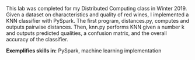 This lab was completed for my Distributed Computing class in Winter 2019. Given a dataset on characteristics and quality of red wines, I implemented a KNN classifier with PySpark. The first program, distances.py, computes and outputs pairwise distances. Then, knn.py performs KNN given a number k and outputs predicted qualities, a confusion matrix, and the overall accuracy of the classifier.

**Exemplifies skills in:** PySpark, machine learning implementation 